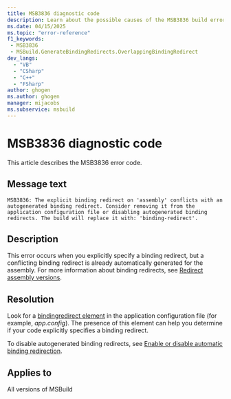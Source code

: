 ```yaml
---
title: MSB3836 diagnostic code
description: Learn about the possible causes of the MSB3836 build error and get troubleshooting tips.
ms.date: 04/15/2025
ms.topic: "error-reference"
f1_keywords:
 - MSB3836
 - MSBuild.GenerateBindingRedirects.OverlappingBindingRedirect
dev_langs:
  - "VB"
  - "CSharp"
  - "C++"
  - "FSharp"
author: ghogen
ms.author: ghogen
manager: mijacobs
ms.subservice: msbuild
---
```

# MSB3836 diagnostic code

<!-- :::ErrorDefinitionDescription::: -->
<!-- :::editable-content name="introDescription"::: -->
This article describes the MSB3836 error code.
<!-- :::editable-content-end::: -->

## Message text

`MSB3836: The explicit binding redirect on 'assembly' conflicts with an autogenerated binding redirect. Consider removing it from the application configuration file or disabling autogenerated binding redirects. The build will replace it with: 'binding-redirect'.`

## Description

This error occurs when you explicitly specify a binding redirect, but a conflicting binding redirect is already automatically generated for the assembly. For more information about binding redirects, see [Redirect assembly versions](/dotnet/framework/configure-apps/redirect-assembly-versions).

## Resolution

Look for a [bindingredirect element](/dotnet/framework/configure-apps/file-schema/runtime/bindingredirect-element) in the application configuration file (for example, *app.config*). The presence of this element can help you determine if your code explicitly specifies a binding redirect.

To disable autogenerated binding redirects, see [Enable or disable automatic binding redirection](/dotnet/framework/configure-apps/how-to-enable-and-disable-automatic-binding-redirection).

## Applies to

All versions of MSBuild